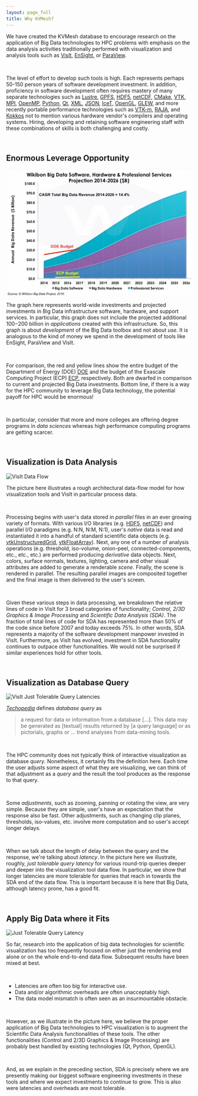 ```yaml
---
layout: page_full
title: Why KVMesh?
---
```

We have created the KVMesh database to encourage research on the application of Big Data
technologies to HPC problems with emphasis on the data analysis activities
traditionally performed with visualization and analysis tools such as [VisIt](visit.llnl.gov),
[EnSight](https://www.ensight.com), or [ParaView](http://www.paraview.org).

<br>

The level of effort to develop such tools is high. Each represents perhaps 50-150 person years
of software development investment. In addition, proficiency in software development often requires
mastery of many separate technologies such as
[Lustre](http://lustre.org),
[GPFS](http://www.ibm.com/support/knowledgecenter/SSFKCN/gpfs_welcome.html),
[HDF5](https://www.hdfgroup.org/hdf5),
[netCDF](https://www.unidata.ucar.edu/software/netcdf),
[CMake](https://cmake.org),
[VTK](http://www.vtk.org),
[MPI](http://mpi-forum.org),
[OpenMP](http://www.openmp.org),
[Python](https://www.python.org),
[Qt](https://www.qt.io),
[XML](https://www.w3.org/XML),
[JSON](http://www.json.org),
[IceT](http://icet.sandia.gov),
[OpenGL](https://www.opengl.org),
[GLEW](http://glew.sourceforge.net),
and more recently portable performance technologies such as
[VTK-m](http://m.vtk.org/index.php/Main_Page),
[RAJA](https://github.com/LLNL/RAJA), and
[Kokkos](https://github.com/kokkos/kokkos)
not to mention various hardware vendor's compilers and operating systems.
Hiring, developing and retaining software engineering
staff with these combinations of skills is both challenging and costly.

<br>

## Enormous Leverage Opportunity
![VisIt Data Flow](/img/Wikibon-big-data-forecast-2016.jpg)

The graph here represents world-wide investments and projected investments in Big Data
infrastructure software, hardware, and support services.
In particular, this graph does not include the projected additional $100-$200 billion in
_applications_ created with this infrastructure. So, this graph is about _development_
of the Big Data toolbox and not about _use_. It is analogous to the kind of money we
spend in the development of tools like EnSight, ParaView and VisIt.

<br>

For comparison, the red and yellow lines show the entire budget of
the Department of Energy (DOE) [DOE](https://www.energy.gov) and the budget of the
Exascale Computing Project (ECP) [ECP](https://exascaleproject.org), respectively. Both are dwarfed in
comparison to current and projected Big Data investments. Bottom line, if there is a way for the HPC
community to leverage Big Data technology, the potential payoff for HPC would be enormous!

<br>

In particular, consider that more and more colleges are offering degree programs in 
_data sciences_ whereas high performance computing programs are getting scarcer.

<br>

## Visualization **is** Data Analysis
![VisIt Data Flow](/kvmesh/img/visit_line_counts.jpg)

The picture here illustrates a rough architectural data-flow model for how visualization tools
and VisIt in particular process data.

<br>

Processing begins with user's data stored in _parallel_ files in an ever growing variety of formats.
With various I/O libraries
(e.g. [HDF5](https://www.hdfgroup.org/hdf5), [netCDF](https://www.unidata.ucar.edu/software/netcdf))
and parallel I/O paradigms (e.g. N:N, N:M, N:1), user's _native_ data is read and
instantiated it into a handful of standard scientific data objects
(e.g. [vtkUnstructuredGrid](http://www.vtk.org/doc/nightly/html/classvtkUnstructuredGrid.html),
[vtkFloatArray](http://www.vtk.org/doc/nightly/html/classvtkFloatArray.html)).
Next, any one of a number of analysis operations (e.g. threshold, iso-volume, onion-peel,
connected-components, etc., etc., etc.) are performed producing _derivative_ data objects. Next,
colors, surface normals, textures, lighting, camera and other visual attributes are added to generate
a renderable _scene_. Finally, the scene is rendered in parallel. The resulting parallel
images are composited together and the final image is then delivered to the user's screen.

<br>

Given these various steps in data processing, we breakdown the relative lines of code in VisIt
for 3 broad categories of functionality; _Control_, _2/3D Graphics & Image Processing_ and
_Scientific Data Analysis (SDA)_. The fraction of total lines of code for SDA has represented
more than 50% of the code since before 2007 and today exceeds 75%. In other words, SDA represents
a majority of the software development manpower invested in VisIt. Furthermore, as VisIt has evolved,
investment in SDA functionality continues to outpace other functionalities. We would not be surprised
if similar experiences hold for other tools.

<br>

## Visualization **as** Database Query
![VisIt Just Tolerable Query Latencies](/kvmesh/img/visit_jtql.jpg)

[_Techopedia_](https://www.techopedia.com) defines _database query_ as
> a request for data or information from a database [...].
> This data may be generated as [textual] results returned by [a query language] 
> or as pictorials, graphs or ... trend analyses from data-mining tools.

<br>

The HPC community does not typically think of interactive visualization as database _query_.
Nonetheless, it certainly fits the definition here. Each time the user adjusts some aspect
of what they are visualizing, we can think of that adjustment as a _query_ and the result
the tool produces as the response to that query. 

<br>

Some _adjustments_, such as zooming, panning or rotating the view, are very simple. Because
they are simple, user's have an expectation that the response also be fast. Other adjustments,
such as changing clip planes, thresholds, iso-values, etc. involve more computation and so
user's accept longer delays.

<br>

When we talk about the length of delay between the query and the response, we're talking about
_latency_. In the picture here we illustrate, roughly, _just tolerable query latency_ for
various round-trip queries deeper and deeper into the visualization tool data flow. In particular,
we show that longer latencies are more tolerable for queries that reach in towards the SDA end of
the data flow. This is important because it is here that Big Data, although latency prone, has a good fit.

<br>

## Apply Big Data where it Fits
![Just Tolerable Query Latency](/kvmesh/img/visit_big_data_hybrid.jpg)

So far, research into the application of big data technologies for scientific
visualization has too frequently focused on either just the rendering end alone
or on the whole end-to-end data flow. Subsequent results have been mixed at best.

<br>

* Latencies are often too big for interactive use.
* Data and/or algorithmic overheads are often unacceptably high.
* The data model mismatch is often seen as an insurmountable obstacle.

<br>

However, as we illustrate in the picture here, we believe the proper application of Big Data
technologies to HPC visualization is to augment the Scientific Data Analysis functionalities
of these tools. The other functionalities (Control and 2/3D Graphics & Image Processing) are
probably best handled by existing technologies (Qt, Python, OpenGL).

<br>

And, as we explain in the preceding section, SDA is precisely where we are presently making
our biggest software engineering investments in these tools and where we expect investments
to continue to grow. This is also were latencies and overheads are most tolerable.
